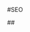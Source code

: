 #SEO

##<title> único: “MANACO - Calzado de calidad”.

##<meta name="description"> optimizado entre 150-160 caracteres describiendo estilo, comodidad y calidad del calzado.

Etiquetas Open Graph mínimas:

og:title → igual que el título.

og:description → misma descripción resumida para redes sociales.

og:image → placeholder img/placeholder.jpg.

Uso semántico y coherente de encabezados: H1 para logo/título principal y H2 para secciones importantes.

Optimización básica de imágenes para mejorar tiempos de carga y compatibilidad SEO.